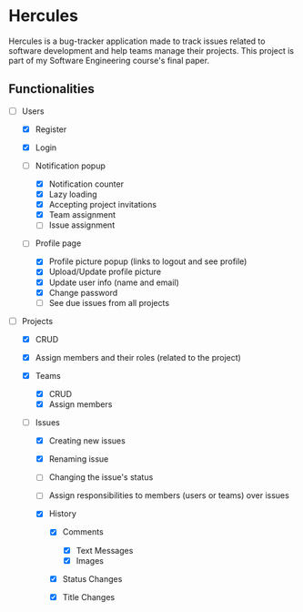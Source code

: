 # Hercules

Hercules is a bug-tracker application made to track issues related to software development and help teams manage their projects.
This project is part of my Software Engineering course's final paper.

## Functionalities

- [ ] Users

  - [x] Register
  - [x] Login
  - [ ] Notification popup

    - [x] Notification counter
    - [x] Lazy loading
    - [x] Accepting project invitations
    - [x] Team assignment
    - [ ] Issue assignment

  - [ ] Profile page

    - [x] Profile picture popup (links to logout and see profile)
    - [x] Upload/Update profile picture
    - [x] Update user info (name and email)
    - [x] Change password
    - [ ] See due issues from all projects

- [ ] Projects

  - [x] CRUD
  - [x] Assign members and their roles (related to the project)
  - [x] Teams

    - [x] CRUD
    - [x] Assign members

  - [ ] Issues

    - [x] Creating new issues
    - [x] Renaming issue
    - [ ] Changing the issue's status
    - [ ] Assign responsibilities to members (users or teams) over issues
    - [x] History

      - [x] Comments

        - [x] Text Messages
        - [x] Images

      - [x] Status Changes
      - [x] Title Changes
